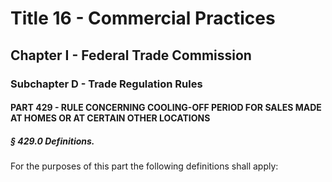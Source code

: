 
# Title 16 - Commercial Practices
## Chapter I - Federal Trade Commission
### Subchapter D - Trade Regulation Rules
#### PART 429 - RULE CONCERNING COOLING-OFF PERIOD FOR SALES MADE AT HOMES OR AT CERTAIN OTHER LOCATIONS
##### § 429.0 Definitions.

For the purposes of this part the following definitions shall apply:
